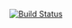 [![Build Status](https://travis-ci.org/gnommTest/test.svg?branch=master)](https://travis-ci.org/gnommTest/test)
